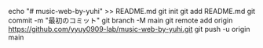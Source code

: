 echo "# music-web-by-yuhi" >> README.md 
git init 
git add README.md 
git commit -m "最初のコミット" 
git branch -M main 
git remote add origin https://github.com/yyuy0909-lab/music-web-by-yuhi.git
 git push -u origin main
